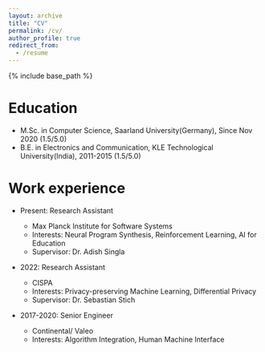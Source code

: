 ```yaml
---
layout: archive
title: "CV"
permalink: /cv/
author_profile: true
redirect_from:
  - /resume
---
```


{% include base_path %}

Education
======
* M.Sc. in Computer Science, Saarland University(Germany), Since Nov 2020 (1.5/5.0)
* B.E. in Electronics and Communication, KLE Technological University(India), 2011-2015 (1.5/5.0)

Work experience
======
* Present: Research Assistant
  * Max Planck Institute for Software Systems
  * Interests: Neural Program Synthesis, Reinforcement Learning, AI for Education
  * Supervisor: Dr. Adish Singla

* 2022: Research Assistant
  * CISPA
  * Interests: Privacy-preserving Machine Learning, Differential Privacy
  * Supervisor: Dr. Sebastian Stich
    
* 2017-2020: Senior Engineer
  * Continental/ Valeo
  * Interests: Algorithm Integration, Human Machine Interface
  

